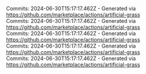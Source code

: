 Commits: 2024-06-30T15:17:17.462Z - Generated via https://github.com/marketplace/actions/artificial-grass
<br>
Commits: 2024-06-30T15:17:17.462Z - Generated via https://github.com/marketplace/actions/artificial-grass
<br>
Commits: 2024-06-30T15:17:17.462Z - Generated via https://github.com/marketplace/actions/artificial-grass
<br>
Commits: 2024-06-30T15:17:17.462Z - Generated via https://github.com/marketplace/actions/artificial-grass
<br>
Commits: 2024-06-30T15:17:17.462Z - Generated via https://github.com/marketplace/actions/artificial-grass
<br>
